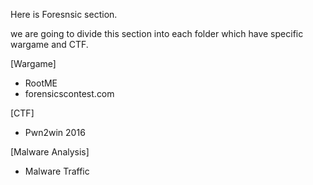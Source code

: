 Here is Foresnsic section.

we are going to divide this section into each folder which have specific wargame and CTF.

[Wargame]

- RootME
- forensicscontest.com



[CTF]

- Pwn2win 2016

[Malware Analysis]

- Malware Traffic
